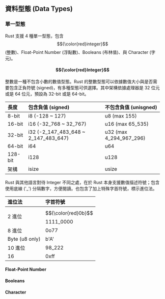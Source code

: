 ## 資料型態 (Data Types)

### 單一型態

Rust 支援 4 種單一型態，包含 $${\color{red}integer}$$ (整數)、Float-Point Number (浮點數)、Booleans (布林值)、與 Character (字元)。

#### $${\color{red}Integer}$$

整數是一種不包含小數的數值型態。Rust 的整數型態可以依據數值大小與是否需要包含正負符號 (signed)，有多種型態可供選擇。其中架構依據處理器是 32 位元或是 64 位元，預設為 32-bit 或是 64-bit。

| 長度 | 包含負值 (signed) | 不包含負值 (unisgned) | 
|:-----|:------------------|:----------------------|
| 8-bit | i8 (-128 ~ 127) | u8 (max 155) |
| 16-bit | i16 (-32_768 ~ 32_767) | u16 (max 65_535) |
| 32-bit | i32 (-2_147_483_648 ~ 2_147_483_647) | u32 (max 4_294_967_296) |
| 64-bit | i64 | u64 |
| 128-bit | i128 | u128 |
| 架構 | isize | usize |

Rust 與其他語言對待 Integer 不同之處，在於 Rust 本身支援數值描述符號；包含使用底線 ('_') 分隔數字，方便閱讀。也包含了加上特殊字首符號，標示進位法。

| 進位法 | 字首符號 |
|:-----|:------------------|
| 2 進位 | $${\color{red}0b}$$1111_0000 |
| 8 進位 | 0o77 |
| Byte (u8 only) | b'A' | 
| 10 進位 | 98_222 |
| 16 | 0xff | 

#### Float-Point Number


#### Booleans


#### Character
